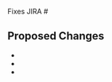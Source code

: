 Fixes JIRA #

<!-- Please include the 'why' behind your changes if no issue exists -->

## Proposed Changes

<!-- Please categorize your changes:
- :gift: Add new feature
- :bug: Fix bug
- :broom: Update or clean up current behavior
- :wastebasket: Remove feature or internal logic
-->

-
-
-
